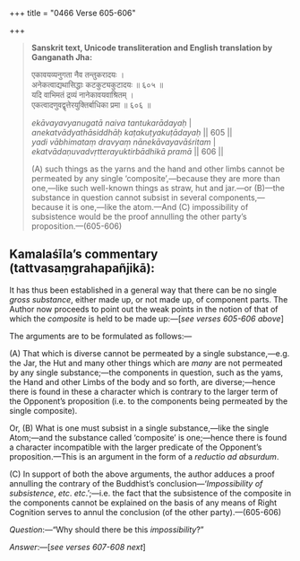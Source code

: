 +++
title = "0466 Verse 605-606"

+++
> **Sanskrit text, Unicode transliteration and English translation by Ganganath Jha:** 
>
> एकावयव्यनुगता नैव तन्तुकरादयः ।  
> अनेकत्वाद्यथासिद्धाः कटकुट्यकुटादयः ॥ ६०५ ॥  
> यदि वाभिमतं द्रव्यं नानेकावयवाश्रितम् ।  
> एकत्वादणुवद्वृत्तेरयुक्तिर्बाधिका प्रमा ॥ ६०६ ॥ 
>
> *ekāvayavyanugatā naiva tantukarādayaḥ* \|  
> *anekatvādyathāsiddhāḥ kaṭakuṭyakuṭādayaḥ* \|\| 605 \|\|  
> *yadi vābhimataṃ dravyaṃ nānekāvayavāśritam* \|  
> *ekatvādaṇuvadvṛtterayuktirbādhikā pramā* \|\| 606 \|\| 
>
> \(A\) such things as the yarns and the hand and other limbs cannot be permeated by any single ‘composite’,—because they are more than one,—like such well-known things as straw, hut and jar.—or (B)—the substance in question cannot subsist in several components,—because it is one,—like the atom.—And (C) impossibility of subsistence would be the proof annulling the other party’s proposition.—(605-606)



## Kamalaśīla’s commentary (tattvasaṃgrahapañjikā):

It has thus been established in a general way that there can be no single *gross substance*, either made up, or not made up, of component parts. The Author now proceeds to point out the weak points in the notion of that of which the *composite* is held to be made up:—[*see verses 605-606 above*]

The arguments are to be formulated as follows:—

\(A\) That which is diverse cannot be permeated by a single substance,—e.g. the Jar, the Hut and many other things which are *many* are not permeated by any single substance;—the components in question, such as the yams, the Hand and other Limbs of the body and so forth, are diverse;—hence there is found in these a character which is contrary to the larger term of the Opponent’s proposition (i.e. to the components being permeated by the single composite).

Or, (B) What is one must subsist in a single substance,—like the single Atom;—and the substance called ‘composite’ is one;—hence there is found a character incompatible with the larger predicate of the Opponent’s proposition.—This is an argument in the form of a *reductio ad absurdum*.

\(C\) In support of both the above arguments, the author adduces a proof annulling the contrary of the Buddhist’s conclusion—‘*Impossibility of subsistence*, *etc*. *etc*.’;—i.e. the fact that the subsistence of the composite in the components cannot be explained on the basis of any means of Right Cognition serves to annul the conclusion (of the other party).—(605-606)

*Question*:—“Why should there be this *impossibility*?”

*Answer*:—[*see verses 607-608 next*]


